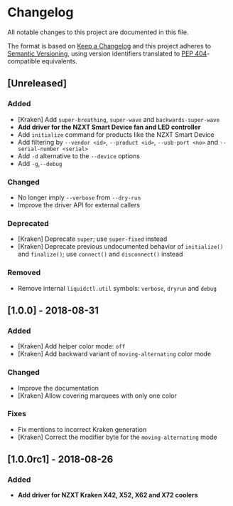 # Changelog

All notable changes to this project are documented in this file.

The format is based on [Keep a Changelog](http://keepachangelog.com/en/1.0.0/) and this project adheres to [Semantic Versioning](http://semver.org/spec/v2.0.0.html), using version identifiers translated to [PEP 404](https://www.python.org/dev/peps/pep-0440/#semantic-versioning)-compatible equivalents.

## [Unreleased]
### Added
 - [Kraken] Add `super-breathing`, `super-wave` and `backwards-super-wave`
 - **Add driver for the NZXT Smart Device fan and LED controller**
 - Add `initialize` command for products like the NZXT Smart Device
 - Add filtering by `--vendor <id>`, `--product <id>`, `--usb-port <no>` and
   `--serial-number <serial>`
 - Add `-d` alternative to the `--device` options
 - Add `-g`,`--debug`
### Changed
 - No longer imply `--verbose` from `--dry-run`
 - Improve the driver API for external callers
### Deprecated
 - [Kraken] Deprecate `super`; use `super-fixed` instead
 - [Kraken] Deprecate previous undocumented behavior of `initialize()` and
   `finalize()`; use `connect()` and `disconnect()` instead
### Removed
 - Remove internal `liquidctl.util` symbols: `verbose`, `dryrun` and `debug`

## [1.0.0] - 2018-08-31
### Added
 - [Kraken] Add helper color mode: `off`
 - [Kraken] Add backward variant of `moving-alternating` color mode
### Changed
 - Improve the documentation
 - [Kraken] Allow covering marquees with only one color
### Fixes
 - Fix mentions to incorrect Kraken generation
 - [Kraken] Correct the modifier byte for the `moving-alternating` mode

## [1.0.0rc1] - 2018-08-26
### Added
 - **Add driver for NZXT Kraken X42, X52, X62 and X72 coolers**

